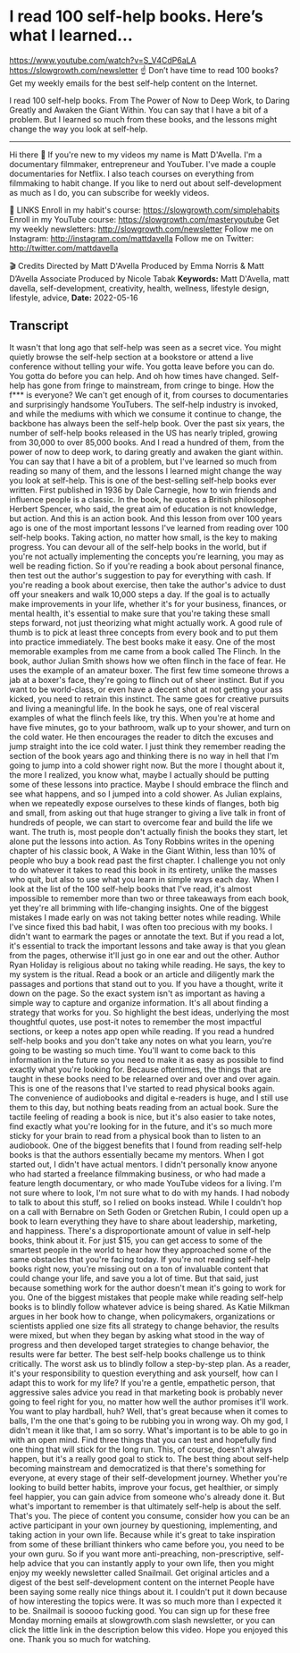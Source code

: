 # I read 100 self-help books. Here’s what I learned…
https://www.youtube.com/watch?v=S_V4CdP6aLA
https://slowgrowth.com/newsletter 
☝️ Don’t have time to read 100 books? Get my weekly emails for the best self-help content on the Internet.

I read 100 self-help books. From The Power of Now to Deep Work, to Daring Greatly and Awaken the Giant Within. You can say that I have a bit of a problem. But I learned so much from these books, and the lessons might change the way you look at self-help.

---

Hi there 👋 If you're new to my videos my name is Matt D'Avella. I'm a documentary filmmaker, entrepreneur and YouTuber. I've made a couple documentaries for Netflix. I also teach courses on everything from filmmaking to habit change. If you like to nerd out about self-development as much as I do, you can subscribe for weekly videos.

🔗 LINKS
Enroll in my habit's course:  https://slowgrowth.com/simplehabits
Enroll in my YouTube course:  https://slowgrowth.com/masteryoutube
Get my weekly newsletters:  http://slowgrowth.com/newsletter
Follow me on Instagram:  http://instagram.com/mattdavella
Follow me on Twitter:  http://twitter.com/mattdavella

🎬 Credits
Directed by Matt D'Avella
Produced by Emma Norris & Matt D’Avella
Associate Produced by Nicole Tabak
**Keywords:** Matt D'Avella, matt davella, self-development, creativity, health, wellness, lifestyle design, lifestyle, advice, 
**Date:** 2022-05-16

## Transcript
 It wasn't that long ago that self-help was seen as a secret vice. You might quietly browse the self-help section at a bookstore or attend a live conference without telling your wife. You gotta leave before you can do. You gotta do before you can help. And oh how times have changed. Self-help has gone from fringe to mainstream, from cringe to binge. How the f*** is everyone? We can't get enough of it, from courses to documentaries and surprisingly handsome YouTubers. The self-help industry is invoked, and while the mediums with which we consume it continue to change, the backbone has always been the self-help book. Over the past six years, the number of self-help books released in the US has nearly tripled, growing from 30,000 to over 85,000 books. And I read a hundred of them, from the power of now to deep work, to daring greatly and awaken the giant within. You can say that I have a bit of a problem, but I've learned so much from reading so many of them, and the lessons I learned might change the way you look at self-help. This is one of the best-selling self-help books ever written. First published in 1936 by Dale Carnegie, how to win friends and influence people is a classic. In the book, he quotes a British philosopher Herbert Spencer, who said, the great aim of education is not knowledge, but action. And this is an action book. And this lesson from over 100 years ago is one of the most important lessons I've learned from reading over 100 self-help books. Taking action, no matter how small, is the key to making progress. You can devour all of the self-help books in the world, but if you're not actually implementing the concepts you're learning, you may as well be reading fiction. So if you're reading a book about personal finance, then test out the author's suggestion to pay for everything with cash. If you're reading a book about exercise, then take the author's advice to dust off your sneakers and walk 10,000 steps a day. If the goal is to actually make improvements in your life, whether it's for your business, finances, or mental health, it's essential to make sure that you're taking these small steps forward, not just theorizing what might actually work. A good rule of thumb is to pick at least three concepts from every book and to put them into practice immediately. The best books make it easy. One of the most memorable examples from me came from a book called The Flinch. In the book, author Julian Smith shows how we often flinch in the face of fear. He uses the example of an amateur boxer. The first few time someone throws a jab at a boxer's face, they're going to flinch out of sheer instinct. But if you want to be world-class, or even have a decent shot at not getting your ass kicked, you need to retrain this instinct. The same goes for creative pursuits and living a meaningful life. In the book he says, one of real visceral examples of what the flinch feels like, try this. When you're at home and have five minutes, go to your bathroom, walk up to your shower, and turn on the cold water. He then encourages the reader to ditch the excuses and jump straight into the ice cold water. I just think they remember reading the section of the book years ago and thinking there is no way in hell that I'm going to jump into a cold shower right now. But the more I thought about it, the more I realized, you know what, maybe I actually should be putting some of these lessons into practice. Maybe I should embrace the flinch and see what happens, and so I jumped into a cold shower. As Julian explains, when we repeatedly expose ourselves to these kinds of flanges, both big and small, from asking out that huge stranger to giving a live talk in front of hundreds of people, we can start to overcome fear and build the life we want. The truth is, most people don't actually finish the books they start, let alone put the lessons into action. As Tony Robbins writes in the opening chapter of his classic book, A Wake in the Giant Within, less than 10% of people who buy a book read past the first chapter. I challenge you not only to do whatever it takes to read this book in its entirety, unlike the masses who quit, but also to use what you learn in simple ways each day. When I look at the list of the 100 self-help books that I've read, it's almost impossible to remember more than two or three takeaways from each book, yet they're all brimming with life-changing insights. One of the biggest mistakes I made early on was not taking better notes while reading. While I've since fixed this bad habit, I was often too precious with my books. I didn't want to earmark the pages or annotate the text. But if you read a lot, it's essential to track the important lessons and take away is that you glean from the pages, otherwise it'll just go in one ear and out the other. Author Ryan Holiday is religious about no taking while reading. He says, the key to my system is the ritual. Read a book or an article and diligently mark the passages and portions that stand out to you. If you have a thought, write it down on the page. So the exact system isn't as important as having a simple way to capture and organize information. It's all about finding a strategy that works for you. So highlight the best ideas, underlying the most thoughtful quotes, use post-it notes to remember the most impactful sections, or keep a notes app open while reading. If you read a hundred self-help books and you don't take any notes on what you learn, you're going to be wasting so much time. You'll want to come back to this information in the future so you need to make it as easy as possible to find exactly what you're looking for. Because oftentimes, the things that are taught in these books need to be relearned over and over and over again. This is one of the reasons that I've started to read physical books again. The convenience of audiobooks and digital e-readers is huge, and I still use them to this day, but nothing beats reading from an actual book. Sure the tactile feeling of reading a book is nice, but it's also easier to take notes, find exactly what you're looking for in the future, and it's so much more sticky for your brain to read from a physical book than to listen to an audiobook. One of the biggest benefits that I found from reading self-help books is that the authors essentially became my mentors. When I got started out, I didn't have actual mentors. I didn't personally know anyone who had started a freelance filmmaking business, or who had made a feature length documentary, or who made YouTube videos for a living. I'm not sure where to look, I'm not sure what to do with my hands. I had nobody to talk to about this stuff, so I relied on books instead. While I couldn't hop on a call with Bernabre on Seth Goden or Gretchen Rubin, I could open up a book to learn everything they have to share about leadership, marketing, and happiness. There's a disproportionate amount of value in self-help books, think about it. For just $15, you can get access to some of the smartest people in the world to hear how they approached some of the same obstacles that you're facing today. If you're not reading self-help books right now, you're missing out on a ton of invaluable content that could change your life, and save you a lot of time. But that said, just because something work for the author doesn't mean it's going to work for you. One of the biggest mistakes that people make while reading self-help books is to blindly follow whatever advice is being shared. As Katie Milkman argues in her book how to change, when policymakers, organizations or scientists applied one size fits all strategy to change behavior, the results were mixed, but when they began by asking what stood in the way of progress and then developed target strategies to change behavior, the results were far better. The best self-help books challenge us to think critically. The worst ask us to blindly follow a step-by-step plan. As a reader, it's your responsibility to question everything and ask yourself, how can I adapt this to work for my life? If you're a gentle, empathetic person, that aggressive sales advice you read in that marketing book is probably never going to feel right for you, no matter how well the author promises it'll work. You want to play hardball, huh? Well, that's great because when it comes to balls, I'm the one that's going to be rubbing you in wrong way. Oh my god, I didn't mean it like that, I am so sorry. What's important is to be able to go in with an open mind. Find three things that you can test and hopefully find one thing that will stick for the long run. This, of course, doesn't always happen, but it's a really good goal to stick to. The best thing about self-help becoming mainstream and democratized is that there's something for everyone, at every stage of their self-development journey. Whether you're looking to build better habits, improve your focus, get healthier, or simply feel happier, you can gain advice from someone who's already done it. But what's important to remember is that ultimately self-help is about the self. That's you. The piece of content you consume, consider how you can be an active participant in your own journey by questioning, implementing, and taking action in your own life. Because while it's great to take inspiration from some of these brilliant thinkers who came before you, you need to be your own guru. So if you want more anti-preaching, non-prescriptive, self-help advice that you can instantly apply to your own life, then you might enjoy my weekly newsletter called Snailmail. Get original articles and a digest of the best self-development content on the internet People have been saying some really nice things about it. I couldn't put it down because of how interesting the topics were. It was so much more than I expected it to be. Snailmail is sooooo fucking good. You can sign up for these free Monday morning emails at slowgrowth.com slash newsletter, or you can click the little link in the description below this video. Hope you enjoyed this one. Thank you so much for watching.
